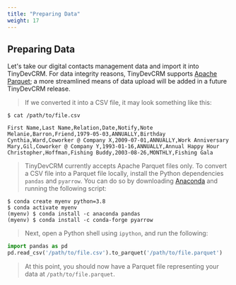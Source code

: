 ```yaml
---
title: "Preparing Data"
weight: 17
---
```


## Preparing Data

Let's take our digital contacts management data and import it into TinyDevCRM.
For data integrity reasons, TinyDevCRM supports [Apache
Parquet](https://parquet.apache.org/); a more streamlined means of data upload
will be added in a future TinyDevCRM release.

> If we converted it into a CSV file, it may look something like this:

```shell
$ cat /path/to/file.csv

First Name,Last Name,Relation,Date,Notify,Note
Melanie,Barron,Friend,1979-05-03,ANNUALLY,Birthday
Cynthia,Ward,Coworker @ Company X,2009-07-01,ANNUALLY,Work Anniversary
Mary,Gil,Coworker @ Company Y,1993-01-16,ANNUALLY,Annual Happy Hour
Christopher,Hoffman,Fishing Buddy,2003-08-26,MONTHLY,Fishing Gala
```

> TinyDevCRM currently accepts Apache Parquet files only. To convert a CSV file
> into a Parquet file locally, install the Python dependencies `pandas` and
> `pyarrow`. You can do so by downloading
> [Anaconda](https://docs.conda.io/en/latest/) and running the following script:

```shell
$ conda create myenv python=3.8
$ conda activate myenv
(myenv) $ conda install -c anaconda pandas
(myenv) $ conda install -c conda-forge pyarrow
```

> Next, open a Python shell using `ipython`, and run the following:

```python
import pandas as pd
pd.read_csv('/path/to/file.csv').to_parquet('/path/to/file.parquet')
```

> At this point, you should now have a Parquet file representing your data at
> `/path/to/file.parquet`.
